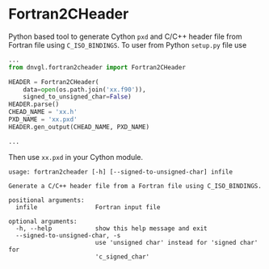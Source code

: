 Fortran2CHeader
===============

Python based tool to generate Cython `pxd` and C/C++ header file from
Fortran file using `C_ISO_BINDINGS`. To user from Python `setup.py`
file use

```python
...
from dnvgl.fortran2cheader import Fortran2CHeader

HEADER = Fortran2CHeader(
    data=open(os.path.join('xx.f90')),
    signed_to_unsigned_char=False)
HEADER.parse()
CHEAD_NAME = 'xx.h'
PXD_NAME = 'xx.pxd'
HEADER.gen_output(CHEAD_NAME, PXD_NAME)

...
```

Then use `xx.pxd` in your Cython module.


```
usage: fortran2cheader [-h] [--signed-to-unsigned-char] infile

Generate a C/C++ header file from a Fortran file using C_ISO_BINDINGS.

positional arguments:
  infile                Fortran input file

optional arguments:
  -h, --help            show this help message and exit
  --signed-to-unsigned-char, -s
                        use 'unsigned char' instead for 'signed char' for
                        'c_signed_char'
```
